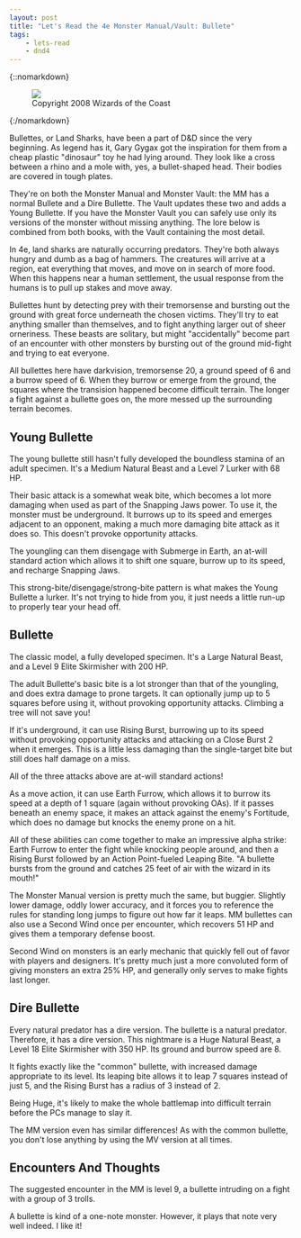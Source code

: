 ```yaml
---
layout: post
title: "Let's Read the 4e Monster Manual/Vault: Bullete"
tags:
    - lets-read
    - dnd4
---
```


{::nomarkdown}
<figure>
  <img src="{{ "/assets/wir-mm-4e-bullette.png" | absolute_url }}"/>
  <figcaption>
    Copyright 2008 Wizards of the Coast
  </figcaption>
</figure>
{:/nomarkdown}

Bullettes, or Land Sharks, have been a part of D&D since the very beginning. As
legend has it, Gary Gygax got the inspiration for them from a cheap plastic
"dinosaur" toy he had lying around. They look like a cross between a rhino and a
mole with, yes, a bullet-shaped head. Their bodies are covered in tough plates.

They're on both the Monster Manual and Monster Vault: the MM has a normal
Bullete and a Dire Bullette. The Vault updates these two and adds a Young
Bullette. If you have the Monster Vault you can safely use only its versions of
the monster without missing anything. The lore below is combined from both
books, with the Vault containing the most detail.

In 4e, land sharks are naturally occurring predators. They're both always hungry
and dumb as a bag of hammers. The creatures will arrive at a region, eat
everything that moves, and move on in search of more food. When this happens
near a human settlement, the usual response from the humans is to pull up stakes
and move away.

Bullettes hunt by detecting prey with their tremorsense and bursting out the
ground with great force underneath the chosen victims. They'll try to eat
anything smaller than themselves, and to fight anything larger out of sheer
orneriness. These beasts are solitary, but might "accidentally" become part of
an encounter with other monsters by bursting out of the ground mid-fight and
trying to eat everyone.

All bullettes here have darkvision, tremorsense 20, a ground speed of 6 and a
burrow speed of 6. When they burrow or emerge from the ground, the squares where
the transision happened become difficult terrain. The longer a fight against a
bullette goes on, the more messed up the surrounding terrain becomes.

## Young Bullette

The young bullette still hasn't fully developed the boundless stamina of an
adult specimen. It's a Medium Natural Beast and a Level 7 Lurker with 68 HP.

Their basic attack is a somewhat weak bite, which becomes a lot more damaging
when used as part of the Snapping Jaws power. To use it, the monster must be
underground. It burrows up to its speed and emerges adjacent to an opponent,
making a much more damaging bite attack as it does so. This doesn't provoke
opportunity attacks.

The youngling can them disengage with Submerge in Earth, an at-will standard
action which allows it to shift one square, burrow up to its speed, and recharge
Snapping Jaws.

This strong-bite/disengage/strong-bite pattern is what makes the Young Bullette
a lurker. It's not trying to hide from you, it just needs a little run-up to
properly tear your head off.

## Bullette

The classic model, a fully developed specimen. It's a Large Natural Beast, and a
Level 9 Elite Skirmisher with 200 HP.

The adult Bullette's basic bite is a lot stronger than that of the youngling,
and does extra damage to prone targets. It can optionally jump up to 5 squares
before using it, without provoking opportunity attacks. Climbing a tree will not
save you!

If it's underground, it can use Rising Burst, burrowing up to its speed without
provoking opportunity attacks and attacking on a Close Burst 2 when it
emerges. This is a little less damaging than the single-target bite but still
does half damage on a miss.

All of the three attacks above are at-will standard actions!

As a move action, it can use Earth Furrow, which allows it to burrow its speed
at a depth of 1 square (again without provoking OAs). If it passes beneath an
enemy space, it makes an attack against the enemy's Fortitude, which does no
damage but knocks the enemy prone on a hit.

All of these abilities can come together to make an impressive alpha strike:
Earth Furrow to enter the fight while knocking people around, and then a Rising
Burst followed by an Action Point-fueled Leaping Bite. "A bullette bursts from
the ground and catches 25 feet of air with the wizard in its mouth!"

The Monster Manual version is pretty much the same, but buggier. Slightly lower
damage, oddly lower accuracy, and it forces you to reference the rules for
standing long jumps to figure out how far it leaps. MM bullettes can also use a
Second Wind once per encounter, which recovers 51 HP and gives them a temporary
defense boost.

Second Wind on monsters is an early mechanic that quickly fell out of favor with
players and designers. It's pretty much just a more convoluted form of giving
monsters an extra 25% HP, and generally only serves to make fights last longer.

## Dire Bullette

Every natural predator has a dire version. The bullette is a natural
predator. Therefore, it has a dire version. This nightmare is a Huge Natural
Beast, a Level 18 Elite Skirmisher with 350 HP. Its ground and burrow speed are
8.

It fights exactly like the "common" bullette, with increased damage appropriate
to its level. Its leaping bite allows it to leap 7 squares instead of just 5,
and the Rising Burst has a radius of 3 instead of 2.

Being Huge, it's likely to make the whole battlemap into difficult terrain
before the PCs manage to slay it.

The MM version even has similar differences! As with the common bullette, you
don't lose anything by using the MV version at all times.


## Encounters And Thoughts

The suggested encounter in the MM is level 9, a bullette intruding on a fight
with a group of 3 trolls.

A bullette is kind of a one-note monster. However, it plays that note very well
indeed. I like it!
